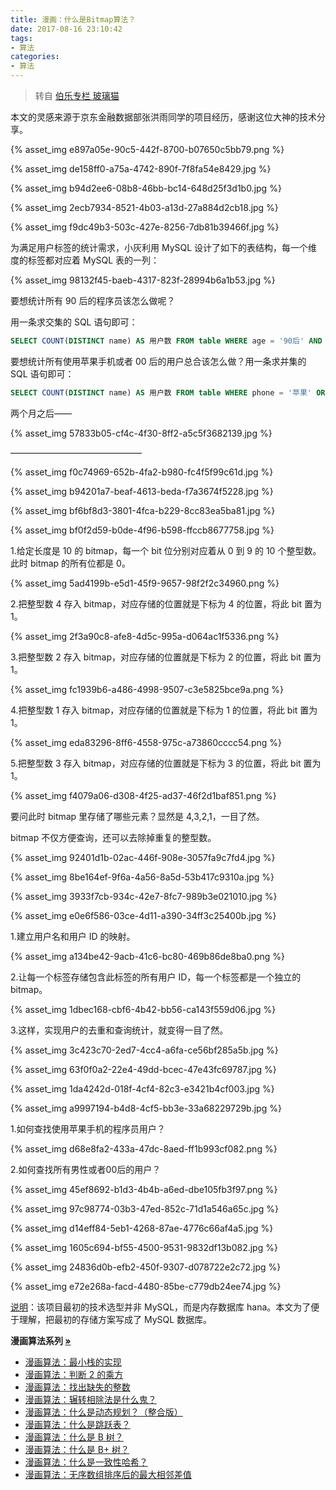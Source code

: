 ```yaml
---
title: 漫画：什么是Bitmap算法？
date: 2017-08-16 23:10:42
tags:
- 算法
categories:
- 算法
---
```


> 转自 [伯乐专栏 玻璃猫](https://mp.weixin.qq.com/s?__biz=MjM5OTA1MDUyMA==&mid=2655438893&idx=2&sn=42383086a358b718d7de569c42b5fbf8&chksm=bd73045a8a048d4c4237d362d7007889740f4b75de565325ee28aeba183380e3e03d1dce37b8&mpshare=1&scene=23&srcid=0817azlyj8TR6xsyxW0KNolG##)

本文的灵感来源于京东金融数据部张洪雨同学的项目经历，感谢这位大神的技术分享。

{% asset_img e897a05e-90c5-442f-8700-b07650c5bb79.png %}<!--more-->

{% asset_img de158ff0-a75a-4742-890f-7f8fa54e8429.jpg %}

{% asset_img b94d2ee6-08b8-46bb-bc14-648d25f3d1b0.jpg %}

{% asset_img 2ecb7934-8521-4b03-a13d-27a884d2cb18.jpg %}

{% asset_img f9dc49b3-503c-427e-8256-7db81b39466f.jpg %}

为满足用户标签的统计需求，小灰利用 MySQL 设计了如下的表结构，每一个维度的标签都对应着 MySQL 表的一列：

{% asset_img 98132f45-baeb-4317-823f-28994b6a1b53.jpg %}

要想统计所有 90 后的程序员该怎么做呢？

用一条求交集的 SQL 语句即可：

```SQL
SELECT COUNT(DISTINCT name) AS 用户数 FROM table WHERE age = '90后' AND occupation = '程序员'
```

要想统计所有使用苹果手机或者 00 后的用户总合该怎么做？用一条求并集的 SQL 语句即可：

```SQL
SELECT COUNT(DISTINCT name) AS 用户数 FROM table WHERE phone = '苹果' OR age = '00后'
```

两个月之后——

{% asset_img 57833b05-cf4c-4f30-8ff2-a5c5f3682139.jpg %}

———————————————

{% asset_img f0c74969-652b-4fa2-b980-fc4f5f99c61d.jpg %}

{% asset_img b94201a7-beaf-4613-beda-f7a3674f5228.jpg %}

{% asset_img bf6bf8d3-3801-4fca-b229-8cc83ea5ba81.jpg %}

{% asset_img bf0f2d59-b0de-4f96-b598-ffccb8677758.jpg %}

1.给定长度是 10 的 bitmap，每一个 bit 位分别对应着从 0 到 9 的 10 个整型数。此时 bitmap 的所有位都是 0。

{% asset_img 5ad4199b-e5d1-45f9-9657-98f2f2c34960.png %}

2.把整型数 4 存入 bitmap，对应存储的位置就是下标为 4 的位置，将此 bit 置为 1。

{% asset_img 2f3a90c8-afe8-4d5c-995a-d064ac1f5336.png %}

3.把整型数 2 存入 bitmap，对应存储的位置就是下标为 2 的位置，将此 bit 置为 1。

{% asset_img fc1939b6-a486-4998-9507-c3e5825bce9a.png %}

4.把整型数 1 存入 bitmap，对应存储的位置就是下标为 1 的位置，将此 bit 置为 1。

{% asset_img eda83296-8ff6-4558-975c-a73860cccc54.png %}

5.把整型数 3 存入 bitmap，对应存储的位置就是下标为 3 的位置，将此 bit 置为 1。

{% asset_img f4079a06-d308-4f25-ad37-46f2d1baf851.png %}

要问此时 bitmap 里存储了哪些元素？显然是 4,3,2,1，一目了然。

bitmap 不仅方便查询，还可以去除掉重复的整型数。

{% asset_img 92401d1b-02ac-446f-908e-3057fa9c7fd4.jpg %}

{% asset_img 8be164ef-9f6a-4a56-8a5d-53b417c9310a.jpg %}

{% asset_img 3933f7cb-934c-42e7-8fc7-989b3e021010.jpg %}

{% asset_img e0e6f586-03ce-4d11-a390-34ff3c25400b.jpg %}

1.建立用户名和用户 ID 的映射。

{% asset_img a134be42-9acb-41c6-bc80-469b86de8ba0.png %}

2.让每一个标签存储包含此标签的所有用户 ID，每一个标签都是一个独立的 bitmap。

{% asset_img 1dbec168-cbf6-4b42-bb56-ca143f559d06.jpg %}

3.这样，实现用户的去重和查询统计，就变得一目了然。

{% asset_img 3c423c70-2ed7-4cc4-a6fa-ce56bf285a5b.jpg %}


{% asset_img 63f0f0a2-22e4-49dd-bcec-47e43fc69787.jpg %}

{% asset_img 1da4242d-018f-4cf4-82c3-e3421b4cf003.jpg %}

{% asset_img a9997194-b4d8-4cf5-bb3e-33a68229729b.jpg %}

1.如何查找使用苹果手机的程序员用户？

{% asset_img d68e8fa2-433a-47dc-8aed-ff1b993cf082.png %}

2.如何查找所有男性或者00后的用户？

{% asset_img 45ef8692-b1d3-4b4b-a6ed-dbe105fb3f97.png %}

{% asset_img 97c98774-03b3-47ed-852c-71d1a546a65c.jpg %}

{% asset_img d14eff84-5eb1-4268-87ae-4776c66af4a5.jpg %}

{% asset_img 1605c694-bf55-4500-9531-9832df13b082.jpg %}

{% asset_img 24836d0b-efb2-450f-9307-d078722e2c72.jpg %}

{% asset_img e72e268a-facd-4480-85be-c779db24ee74.jpg %}

[说明]()：该项目最初的技术选型并非 MySQL，而是内存数据库 hana。本文为了便于理解，把最初的存储方案写成了 MySQL 数据库。

<strong>漫画算法系列 [»]()</strong>

* [漫画算法：最小栈的实现](http://mp.weixin.qq.com/s?__biz=MzI1MTIzMzI2MA==&mid=2650560419&idx=1&sn=535073d4d69cf7fc45074ccb8c25ba1e&chksm=f1fee120c68968367597137515f21ef8d7a8ab68c9f4fce051dae5f2631afdc48ec11a30dd0e&scene=21#wechat_redirect)
* [漫画算法：判断 2 的乘方](http://mp.weixin.qq.com/s?__biz=MzI1MTIzMzI2MA==&mid=2650560448&idx=1&sn=b4ca3d01a438fac78be4077f270974ca&chksm=f1fee143c6896855179eff005164be47c7c662d4c8badf571a79c4acd9e2aca9fd84839ca093&scene=21#wechat_redirect)
* [漫画算法：找出缺失的整数](http://mp.weixin.qq.com/s?__biz=MzI1MTIzMzI2MA==&mid=2650560411&idx=1&sn=2e655df46f082a50a4657a40f292d63a&chksm=f1fee118c689680eba2b9ba965780387aeafd08a72eecb2c748eece85b77631b0a5511f2833b&scene=21#wechat_redirect)
* [漫画算法：辗转相除法是什么鬼？](http://mp.weixin.qq.com/s?__biz=MzI1MTIzMzI2MA==&mid=2650560408&idx=1&sn=db553ce9deedf38c44841e16cb095d2e&chksm=f1fee11bc689680d83ff71d40dc191ee9899b8e5ef4bf9b98001ebb4daf13059a5961586ea1a&scene=21#wechat_redirect)
* [漫画算法：什么是动态规划？（整合版）](http://mp.weixin.qq.com/s?__biz=MzI1MTIzMzI2MA==&mid=2650561168&idx=1&sn=9d1c6f7ba6d651c75399c4aa5254a7d8&chksm=f1feec13c6896505f7886d9455278ad39749d377a63908c59c1fdceb11241e577ff6d66931e4&scene=21#wechat_redirect)
* [漫画算法：什么是跳跃表？](http://mp.weixin.qq.com/s?__biz=MzI1MTIzMzI2MA==&mid=2650561205&idx=1&sn=3c4feb6339e00e13bdd8cc6a11eb0304&chksm=f1feec36c689652085b1b89acd6ca07316140f1c7478249e4b251c204b6cf3a5bb276b0275be&scene=21#wechat_redirect)
* [漫画算法：什么是 B 树？](http://mp.weixin.qq.com/s?__biz=MzI1MTIzMzI2MA==&mid=2650561220&idx=1&sn=2a6d8a0290f967027b1d54456f586405&chksm=f1feec47c689655113fa65f7911a1f59bbd994030ad685152b30e53d643049f969eefaa13058&scene=21#wechat_redirect)
* [漫画算法：什么是 B+ 树？](http://mp.weixin.qq.com/s?__biz=MzI1MTIzMzI2MA==&mid=2650561244&idx=1&sn=df3abafd3aa2f5a3abfe507bfc26982f&chksm=f1feec5fc6896549f89cbb82ee3d8010c63da76814030b285fa29322795de512ccca207064ee&scene=21#wechat_redirect)
* [漫画算法：什么是一致性哈希？](http://mp.weixin.qq.com/s?__biz=MzI1MTIzMzI2MA==&mid=2650561254&idx=1&sn=7500e3e54a573b19ce2fbfa0a82f2b13&chksm=f1feec65c689657386c8913f819bb5253bece3bd56f7fcc725201c925723e2fbc5bfcb962b9c&scene=21#wechat_redirect)
* [漫画算法：无序数组排序后的最大相邻差值](http://mp.weixin.qq.com/s?__biz=MzI1MTIzMzI2MA==&mid=2650560503&idx=1&sn=461c62e9c88fb6fbd30a0a4a59bce76f&chksm=f1fee174c68968628afbcdc7fdbba04daef811dd94de94bf90a6a4e0b907d1b67638eaabe2ff&scene=21#wechat_redirect)
